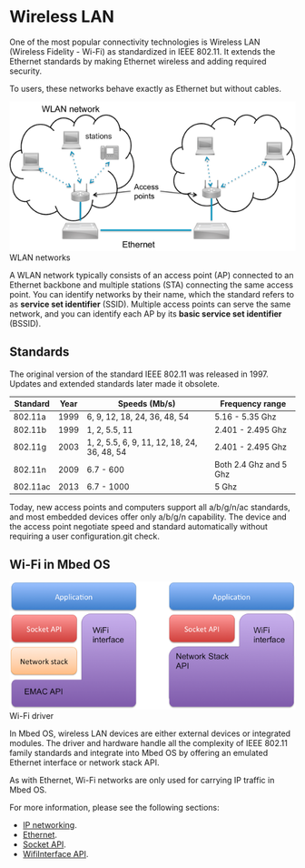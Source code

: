 <h1 id="wlan-technology">Wireless LAN</h1>

One of the most popular connectivity technologies is Wireless LAN (Wireless Fidelity - Wi-Fi) as standardized in IEEE 802.11. It extends the Ethernet standards by making Ethernet wireless and adding required security.

To users, these networks behave exactly as Ethernet but without cables.

<span class="images">![](../../../images/wlan-segment.png)<span>WLAN networks</span></span>

A WLAN network typically consists of an access point (AP) connected to an Ethernet backbone and multiple stations (STA) connecting the same access point. You can identify networks by their name, which the standard refers to as **service set identifier** (SSID). Multiple access points can serve the same network, and you can identify each AP by its **basic service set identifier** (BSSID).

## Standards

The original version of the standard IEEE 802.11 was released in 1997. Updates and extended standards later made it obsolete.

| Standard   | Year | Speeds (Mb/s) | Frequency range |
|------------|------|---------------|-----------------|
| 802.11a | 1999 | 6, 9, 12, 18, 24, 36, 48, 54 | 5.16 - 5.35 Ghz |
| 802.11b | 1999 | 1, 2, 5.5, 11 | 2.401 - 2.495 Ghz |
| 802.11g | 2003 | 1, 2, 5.5, 6, 9, 11, 12, 18, 24, 36, 48, 54 | 2.401 - 2.495 Ghz |
| 802.11n | 2009 | 6.7 - 600 | Both 2.4 Ghz and 5 Ghz |
| 802.11ac | 2013 | 6.7 - 1000 | 5 Ghz |

Today, new access points and computers support all a/b/g/n/ac standards, and most embedded devices offer only a/b/g/n capability. The device and the access point negotiate speed and standard automatically without requiring a user configuration.git check.

## Wi-Fi in Mbed OS

<span class="images">![](../../../images/wifi.png)<span>Wi-Fi driver</span></span>

In Mbed OS, wireless LAN devices are either external devices or integrated modules. The driver and hardware handle all the complexity of IEEE 802.11 family standards and integrate into Mbed OS by offering an emulated Ethernet interface or network stack API.

As with Ethernet, Wi-Fi networks are only used for carrying IP traffic in Mbed OS.

For more information, please see the following sections:

- [IP networking](../apis/connectivity-architecture.html).
- [Ethernet](../apis/ethernet-technology.html).
- [Socket API](../apis/socket.html).
- [WifiInterface API](../apis/wi-fi.html).
